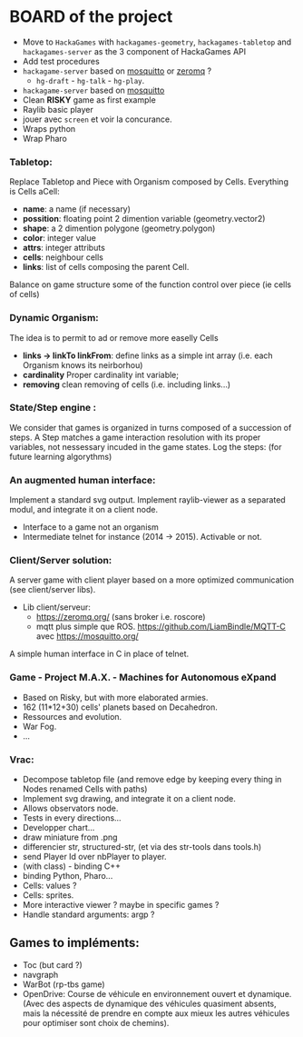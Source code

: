 # BOARD of the project

- Move to `HackaGames` with `hackagames-geometry`, `hackagames-tabletop` and `hackagames-server` as the 3 component of HackaGames API
- Add test procedures
- `hackagame-server` based on [mosquitto](https://mosquitto.org/) or [zeromq](http://czmq.zeromq.org/) ?
   * `hg-draft` - `hg-talk` - `hg-play`.
- `hackagame-server` based on [mosquitto](https://mosquitto.org/)
- Clean **RISKY** game as first example
- Raylib basic player
- jouer avec `screen` et voir la concurance.
- Wraps python
- Wrap Pharo

### Tabletop:

Replace Tabletop and Piece with Organism composed by Cells. Everything is Cells
aCell:

- **name**: a name (if necessary)
- **possition**: floating point 2 dimention variable (geometry.vector2)
- **shape**: a 2 dimention polygone (geometry.polygon)
- **color**: integer value
- **attrs**: integer attributs
- **cells**: neighbour cells
- **links**: list of cells composing the parent Cell.

Balance on game structure some of the function control over piece (ie cells of cells)

### Dynamic Organism:

The idea is to permit to ad or remove more easelly Cells

- **links -> linkTo linkFrom**: define links as a simple int array (i.e. each Organism knows its neirborhou)
- **cardinality** Proper cardinality int variable;
- **removing** clean removing of cells (i.e. including links...)


### State/Step engine :

We consider that games is organized in turns composed of a succession of steps. 
A Step matches a game interaction resolution with its proper variables, not nessessary incuded in the game states. 
Log the steps: (for future learning algorythms)

### An augmented human interface:

Implement a standard svg output.
Implement raylib-viewer as a separated modul, and integrate it on a client node.

- Interface to a game not an organism
- Intermediate telnet for instance (2014 -> 2015). Activable or not.

### Client/Server solution:

A server game with client player based on a more optimized communication (see client/server libs).

- Lib client/serveur:
	* https://zeromq.org/ (sans broker i.e. roscore)
	* mqtt plus simple que ROS. https://github.com/LiamBindle/MQTT-C avec https://mosquitto.org/

A simple human interface in C in place of telnet. 

### Game - Project  M.A.X. - Machines for Autonomous eXpand

- Based on Risky, but with more elaborated armies.
- 162 (11*12+30) cells' planets based on Decahedron.
- Ressources and evolution.
- War Fog.
- ...

### Vrac:

- Decompose tabletop file (and remove edge by keeping every thing in Nodes renamed Cells with paths)
- Implement svg drawing, and integrate it on a client node.
- Allows observators node.
- Tests in every directions...
- Developper chart...
- draw miniature from .png
- differencier str, structured-str, (et via des str-tools dans tools.h)
- send Player Id over nbPlayer to player.
- (with class) - binding C++
- binding Python, Pharo...
- Cells: values ?
- Cells: sprites.
- More interactive viewer ? maybe in specific games ?
- Handle standard arguments: argp ?

## Games to impléments:

- Toc (but card ?)
- navgraph
- WarBot (rp-tbs game)
- OpenDrive: Course de véhicule en environnement ouvert et dynamique. (Avec des aspects de dynamique des véhicules quasiment absents, mais la nécessité de prendre en compte aux mieux les autres véhicules pour optimiser sont choix de chemins).

